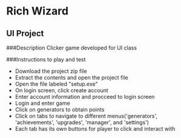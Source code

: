 # Rich Wizard
## UI Project

###Description
Clicker game developed for UI class

###Instructions to play and test
- Download the project zip file
- Extract the contents and open the project file
- Open the file labeled "setup.exe"
- On login screen, click create account
- Enter account information and procceed to login screen
- Login and enter game
- Click on generators to obtain points 
- Click on tabs to navigate to different menus('generators', 'achievements', 'upgrades', 'manager', and 'settings')
- Each tab has its own buttons for player to click and interact with
